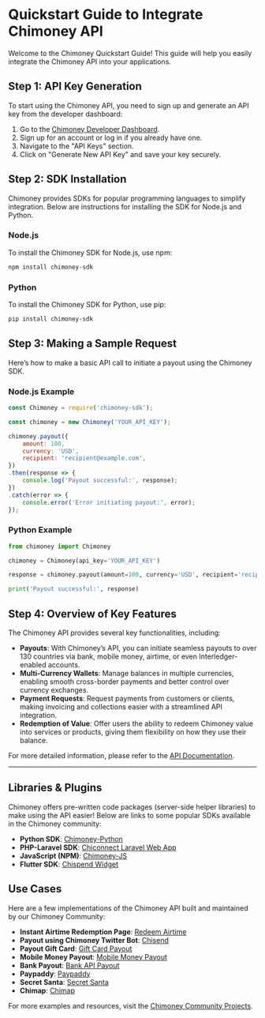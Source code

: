 # Quickstart Guide to Integrate Chimoney API

Welcome to the Chimoney Quickstart Guide! This guide will help you easily integrate the Chimoney API into your applications.

## Step 1: API Key Generation

To start using the Chimoney API, you need to sign up and generate an API key from the developer dashboard:

1. Go to the [Chimoney Developer Dashboard](https://dash.chimoney.io/auth/signin?next=/).
2. Sign up for an account or log in if you already have one.
3. Navigate to the "API Keys" section.
4. Click on "Generate New API Key" and save your key securely.

## Step 2: SDK Installation

Chimoney provides SDKs for popular programming languages to simplify integration. Below are instructions for installing the SDK for Node.js and Python.

### Node.js

To install the Chimoney SDK for Node.js, use npm:

```bash
npm install chimoney-sdk
```

### Python

To install the Chimoney SDK for Python, use pip:

```bash
pip install chimoney-sdk
```

## Step 3: Making a Sample Request

Here’s how to make a basic API call to initiate a payout using the Chimoney SDK.

### Node.js Example

```javascript
const Chimoney = require('chimoney-sdk');

const chimoney = new Chimoney('YOUR_API_KEY');

chimoney.payout({
    amount: 100,
    currency: 'USD',
    recipient: 'recipient@example.com',
})
.then(response => {
    console.log('Payout successful:', response);
})
.catch(error => {
    console.error('Error initiating payout:', error);
});
```

### Python Example

```python
from chimoney import Chimoney

chimoney = Chimoney(api_key='YOUR_API_KEY')

response = chimoney.payout(amount=100, currency='USD', recipient='recipient@example.com')

print('Payout successful:', response)
```

## Step 4: Overview of Key Features

The Chimoney API provides several key functionalities, including:

- **Payouts**: With Chimoney’s API, you can initiate seamless payouts to over 130 countries via bank, mobile money, airtime, or even Interledger-enabled accounts.
- **Multi-Currency Wallets**: Manage balances in multiple currencies, enabling smooth cross-border payments and better control over currency exchanges.
- **Payment Requests**: Request payments from customers or clients, making invoicing and collections easier with a streamlined API integration.
- **Redemption of Value**: Offer users the ability to redeem Chimoney value into services or products, giving them flexibility on how they use their balance.

For more detailed information, please refer to the [API Documentation](https://chimoney.io/developers-api/).

---

## Libraries & Plugins

Chimoney offers pre-written code packages (server-side helper libraries) to make using the API easier! Below are links to some popular SDKs available in the Chimoney community:

- **Python SDK**: [Chimoney-Python](https://github.com/Chimoney/chimoney-community-projects/tree/main/submissions/Chimoney-Python)
- **PHP-Laravel SDK**: [Chiconnect Laravel Web App](https://github.com/Chimoney/chimoney-community-projects/tree/main/submissions/chiconnect-laravel-web-app)
- **JavaScript (NPM)**: [Chimoney-JS](https://github.com/Chimoney/chimoney-community-projects/tree/main/submissions/chimoney-js)
- **Flutter SDK**: [Chispend Widget](https://github.com/Chimoney/chimoney-community-projects/tree/main/submissions/chispend_widget)

## Use Cases

Here are a few implementations of the Chimoney API built and maintained by our Chimoney Community:

- **Instant Airtime Redemption Page**: [Redeem Airtime](https://github.com/Chimoney/chimoney-community-projects/tree/main/submissions/chimoney-redeem-airtime)
- **Payout using Chimoney Twitter Bot**: [Chisend](https://github.com/Chimoney/chimoney-community-projects/tree/main/submissions/Chisend)
- **Payout Gift Card**: [Gift Card Payout](https://github.com/Chimoney/chimoney-community-projects/tree/main/submissions/chiconnect-giftcard-payout)
- **Mobile Money Payout**: [Mobile Money Payout](https://github.com/Chimoney/chimoney-community-projects/tree/main/submissions/chiconnect-mobile-money-payout)
- **Bank Payout**: [Bank API Payout](https://github.com/Chimoney/chimoney-community-projects/tree/main/submissions/chiconnect-bank-api-payoutt)
- **Paypaddy**: [Paypaddy](https://github.com/Chimoney/chimoney-community-projects/tree/main/submissions/pay-paddy)
- **Secret Santa**: [Secret Santa](https://github.com/Chimoney/chimoney-community-projects/tree/main/submissions/secret-santa)
- **Chimap**: [Chimap](https://github.com/Chimoney/chimoney-community-projects/tree/main/submissions/chimap)

For more examples and resources, visit the [Chimoney Community Projects](https://github.com/Chimoney/chimoney-community-projects).
